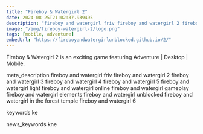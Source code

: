 ```yaml
---
title: "Fireboy & Watergirl 2"
date: 2024-08-25T21:02:37.939495
description: "fireboy and watergirl friv fireboy and watergirl 2 fireboy and watergirl 3 fireboy and watergirl 4 fireboy and watergirl 5 fireboy and watergirl light fireboy and watergirl online fireboy and watergirl gameplay fireboy and watergirl elements fireboy and watergirl unblocked fireboy and watergirl in the forest temple fireboy and watergirl 6"
image: "/img/fireboy-watergirl-2/logo.png"
tags: [mobile, adventure]
embedUrl: "https://fireboyandwatergirlunblocked.github.io/2/"
---
```


Fireboy & Watergirl 2 is an exciting game featuring Adventure | Desktop | Mobile.

meta_description
fireboy and watergirl friv fireboy and watergirl 2 fireboy and watergirl 3 fireboy and watergirl 4 fireboy and watergirl 5 fireboy and watergirl light fireboy and watergirl online fireboy and watergirl gameplay fireboy and watergirl elements fireboy and watergirl unblocked fireboy and watergirl in the forest temple fireboy and watergirl 6


keywords
ke


news_keywords
kne
